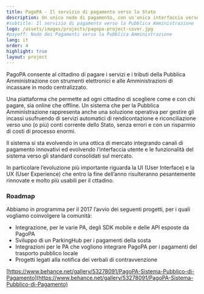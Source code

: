 ```yaml
---
title: PagoPA - Il servizio di pagamento verso lo Stato
description: Un unico nodo di pagamento, con un'unica interfaccia verso il cittadino, per pagare dai tributi alla gita scolastica dei figli con carte di credito, bonifici o anche via app.
#subtitle: Il servizio di pagamento verso la Pubblica Amministrazione
logo: /assets/images/projects/pagopa-project-cover.jpg
#payoff: Nodo dei Pagamenti verso la Pubblica Amministrazione
lang: it
order: 4
highlight: true
layout: project
---
```


PagoPA consente al cittadino di pagare i servizi e i tributi della Pubblica Amministrazione con strumenti elettronici e alle Amministrazioni di incassare in modo centralizzato.

Una piattaforma che permette ad ogni cittadino di scegliere come e con chi pagare, sia online che offline. Un sistema che per la Pubblica Amministrazione rappresenta anche una soluzione operativa per gestire gli incassi usufruendo di servizi automatici di rendicontazione e riconciliazione verso uno (o più) conti corrente dello Stato, senza errori e con un risparmio di costi di processo enormi.

Il sistema si sta evolvendo in una ottica di mercato integrando canali di pagamento innovativi ed evolvendo l’interfaccia utente e le funzionalità del sistema verso gli standard consolidati sul mercato.

In particolare l’evoluzione più importante riguarda la UI (User Interface) e la UX (User Experience) che entro la fine dell’anno risulteranno pesantemente rinnovate e molto più usabili per il cttadino.

### Roadmap

Abbiamo in programma per il 2017 l’avvio dei seguenti progetti, per i quali vogliamo coinvolgere la comunità:

- Integrazione, per le varie PA, degli SDK mobile e delle API esposte da PagoPA
- Sviluppo di un ParkingHub per i pagamenti della sosta
- Integrazioni per le PA che vogliono integrare PagoPA per i pagamenti del trasporto pubblico locale
- Progetti legati alla notifica dei verbali di contravvenzione

[https://www.behance.net/gallery/53278091/PagoPA-Sistema-Pubblico-di-Pagamento](https://www.behance.net/gallery/53278091/PagoPA-Sistema-Pubblico-di-Pagamento)
